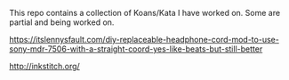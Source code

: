 This repo contains a collection of Koans/Kata I have worked on. Some are partial and being worked on. 



https://itslennysfault.com/diy-replaceable-headphone-cord-mod-to-use-sony-mdr-7506-with-a-straight-coord-yes-like-beats-but-still-better

http://inkstitch.org/
